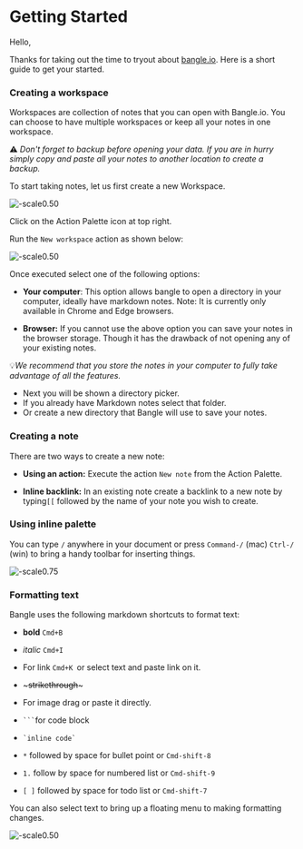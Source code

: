 # Getting Started

Hello,

Thanks for taking out the time to tryout about [bangle.io](https://bangle.io). Here is a short guide to get your started.

### Creating a workspace

Workspaces are collection of notes that you can open with Bangle.io. You can choose to have multiple workspaces or keep all your notes in one workspace.

:warning: _Don't forget to backup before opening your data. If you are in hurry simply copy and paste all your notes to another location to create a backup._

To start taking notes, let us first create a new Workspace.

![-scale0.50](/assets/images/image-2021-05-18-23-46-44-148.png)

Click on the Action Palette icon at top right.

Run the `New workspace` action as shown below:

![-scale0.50](/assets/images/image-2021-05-18-23-53-04-138.png)

Once executed select one of the following options:

- **Your computer**: This option allows bangle to open a directory in your computer, ideally have markdown notes. Note: It is currently only available in Chrome and Edge browsers.

- **Browser:** If you cannot use the above option you can save your notes in the browser storage. Though it has the drawback of not opening any of your existing notes.

:bulb:_We recommend that you store the notes in your computer to fully take advantage of all the features._

- Next you will be shown a directory picker.
- If you already have Markdown notes select that folder.
- Or create a new directory that Bangle will use to save your notes.

### Creating a note

There are two ways to create a new note:

- **Using an action:** Execute the action `New note` from the Action Palette.

- **Inline backlink:** In an existing note create a backlink to a new note by typing`[[` followed by the name of your note you wish to create.

### Using inline palette

You can type `/` anywhere in your document or press `Command-/` (mac) `Ctrl-/` (win) to bring a handy toolbar for inserting things.

![-scale0.75](/assets/images/image-2021-05-19-00-07-44-514.png)

### Formatting text

Bangle uses the following markdown shortcuts to format text:

- **bold** `Cmd+B`

- _italic_ `Cmd+I`

- For link `Cmd+K `or select text and paste link on it.

- \~~~strikethrough~~\~

- For image drag or paste it directly.

- ```` ``` ````for code block

- `` `inline code` ``

- `*` followed by space for bullet point or `Cmd-shift-8`

- `1.` follow by space for numbered list or `Cmd-shift-9`

- `[ ]` followed by space for todo list or `Cmd-shift-7`

You can also select text to bring up a floating menu to making formatting changes.

![-scale0.50](/assets/images/image-2021-05-19-00-18-22-818.png)